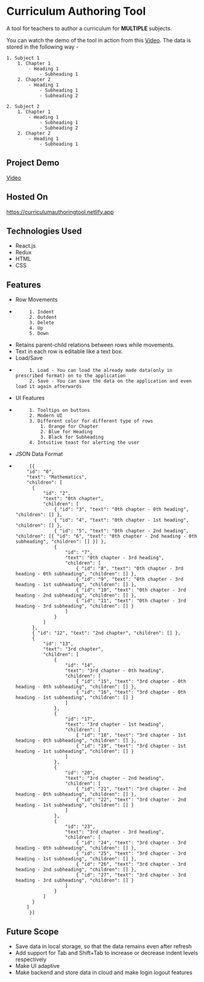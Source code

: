 # Curriculum Authoring Tool

A tool for teachers to author a curriculum for **MULTIPLE** subjects.

You can watch the demo of the tool in action from this [Video](https://drive.google.com/file/d/1gD-LcdtBWC2H_JpN_JEH0sI3UbGABDMV/view?usp=sharing). The data is stored in the following way -

```
1. Subject 1
    1. Chapter 1
        - Heading 1
            - Subheading 1
    2. Chapter 2
        - Heading 1
            - Subheading 1
            - Subheading 2

2. Subject 2
    1. Chapter 1
        - Heading 1
            - Subheading 1
            - Subheading 2
    2. Chapter 2
        - Heading 1
            - Subheading 1
```

## Project Demo

[Video](https://drive.google.com/file/d/1gD-LcdtBWC2H_JpN_JEH0sI3UbGABDMV/view?usp=sharing)

## Hosted On

https://curriculumauthoringtool.netlify.app

## Technologies Used

-   React.js
-   Redux
-   HTML
-   CSS

## Features

-   Row Movements
-          1. Indent
           2. Outdent
           3. Delete
           4. Up
           5. Down
-   Retains parent-child relations between rows while movements.
-   Text in each row is editable like a text box.
-   Load/Save
-          1. Load - You can load the already made data(only in prescribed format) on to the application
           2. Save - You can save the data on the application and even load it again afterwards
-   UI Features
-          1. Tooltips on buttons
           2. Modern UI
           3. Different color for different type of rows
               1. Orange for Chapter
               2. Blue for Heading
               3. Black for Subheading
           4. Intuitive toast for alerting the user
-   JSON Data Format
-          [{
          "id": "0",
          "text": "Mathematics",
          "children": [
          	{
          		"id": "2",
          		"text": "0th chapter",
          		"children": [
          			{ "id": "3", "text": "0th chapter - 0th heading", "children": [] },
          			{ "id": "4", "text": "0th chapter - 1st heading", "children": [] },
          			{ "id": "5", "text": "0th chapter - 2nd heading", "children": [{ "id": "6", "text": "0th chapter - 2nd heading - 0th subheading", "children": [] }] },
          			{
          				"id": "7",
          				"text": "0th chapter - 3rd heading",
          				"children": [
          					{ "id": "8", "text": "0th chapter - 3rd heading - 0th subheading", "children": [] },
          					{ "id": "9", "text": "0th chapter - 3rd heading - 1st subheading", "children": [] },
          					{ "id": "10", "text": "0th chapter - 3rd heading - 2nd subheading", "children": [] },
          					{ "id": "11", "text": "0th chapter - 3rd heading - 3rd subheading", "children": [] }
          				]
          			}
          		]
          	},
          	{ "id": "12", "text": "2nd chapter", "children": [] },
          	{
          		"id": "13",
          		"text": "3rd chapter",
          		"children": [
          			{
          				"id": "14",
          				"text": "3rd chapter - 0th heading",
          				"children": [
          					{ "id": "15", "text": "3rd chapter - 0th heading - 0th subheading", "children": [] },
          					{ "id": "16", "text": "3rd chapter - 0th heading - 1st subheading", "children": [] }
          				]
          			},
          			{
          				"id": "17",
          				"text": "3rd chapter - 1st heading",
          				"children": [
          					{ "id": "18", "text": "3rd chapter - 1st heading - 0th subheading", "children": [] },
          					{ "id": "19", "text": "3rd chapter - 1st heading - 1st subheading", "children": [] }
          				]
          			},
          			{
          				"id": "20",
          				"text": "3rd chapter - 2nd heading",
          				"children": [
          					{ "id": "21", "text": "3rd chapter - 2nd heading - 0th subheading", "children": [] },
          					{ "id": "22", "text": "3rd chapter - 2nd heading - 1st subheading", "children": [] }
          				]
          			},
          			{
          				"id": "23",
          				"text": "3rd chapter - 3rd heading",
          				"children": [
          					{ "id": "24", "text": "3rd chapter - 3rd heading - 0th subheading", "children": [] },
          					{ "id": "25", "text": "3rd chapter - 3rd heading - 1st subheading", "children": [] },
          					{ "id": "26", "text": "3rd chapter - 3rd heading - 2nd subheading", "children": [] },
          					{ "id": "27", "text": "3rd chapter - 3rd heading - 3rd subheading", "children": [] }
          				]
          			}
          		]
          	}
          ]
           }]

## Future Scope

-   Save data in local storage, so that the data remains even after refresh
-   Add support for Tab and Shift+Tab to increase or decrease indent levels respectively
-   Make UI adaptive
-   Make backend and store data in cloud and make login logout features
